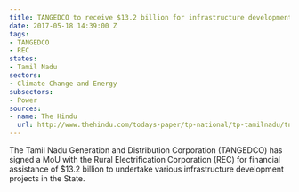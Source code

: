 ```yaml
---
title: TANGEDCO to receive $13.2 billion for infrastructure development
date: 2017-05-18 14:39:00 Z
tags:
- TANGEDCO
- REC
states:
- Tamil Nadu
sectors:
- Climate Change and Energy
subsectors:
- Power
sources:
- name: The Hindu
  url: http://www.thehindu.com/todays-paper/tp-national/tp-tamilnadu/tn-power-utilities-to-get-rs-85000-crore-in-loans/article18443245.ece
---
```


The Tamil Nadu Generation and Distribution Corporation (TANGEDCO) has signed a MoU with the Rural Electrification Corporation (REC) for financial assistance of $13.2 billion to undertake various infrastructure development projects in the State. 
